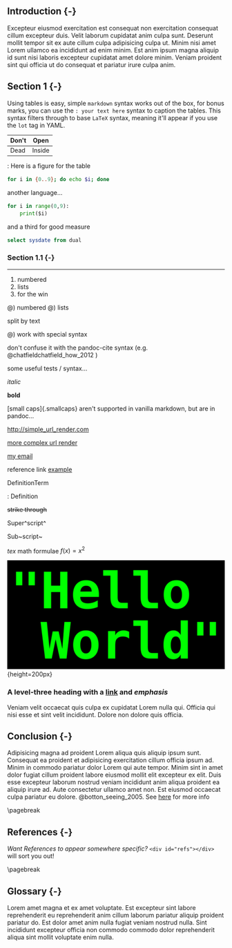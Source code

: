 ## Introduction {-}

Excepteur eiusmod exercitation est consequat non exercitation consequat cillum
excepteur duis. Velit laborum cupidatat anim culpa sunt. Deserunt mollit tempor
sit ex aute cillum culpa adipisicing culpa ut. Minim nisi amet Lorem ullamco ea
incididunt ad enim minim. Est anim ipsum magna aliquip id sunt nisi laboris
excepteur cupidatat amet dolore minim. Veniam proident sint qui officia ut do
consequat et pariatur irure culpa anim.

## Section 1 {-}

Using tables is easy, simple `markdown` syntax works out of the box, for bonus marks, you can use the `: your text here` syntax to caption the tables.  This syntax filters through to base `LaTeX` syntax, meaning it'll appear if you use the `lot` tag in YAML.

| Don't | Open   |
|-------|--------|
|  Dead | Inside |

: Here is a figure for the table

```BASH
for i in {0..9}; do echo $i; done
``` 

another language...

```python
for i in range(0,9):
    print($i)
```

 and a third for good measure

```sql 
select sysdate from dual
```

### Section 1.1   {-}

----

1. numbered 
1. lists 
1. for the win

@) numbered 
@) lists 

split by text

@) work with special syntax

don't confuse it with the pandoc-cite syntax (e.g.  @chatfieldchatfield_how_2012 )


some useful tests / syntax...

_italic_

__bold__

[small caps]{.smallcaps} aren't supported in vanilla markdown, but are in
pandoc...

<http://simple_url_render.com>

[more complex url render](http://example.com)

[my email](mailto:email@address.com)


reference link [example][]

[example]: https://james-lemin.com "my website"

DefinitionTerm

:   Definition

~~strike through~~

Super^script^

Sub~script~

$tex$ math formulae $f(x) = x^2$

![Hello World image](figures/hw.png){height=200px}

### A level-three heading with a [link](/url) and *emphasis*

Veniam velit occaecat quis culpa ex cupidatat Lorem nulla qui. Officia qui nisi esse et sint velit incididunt. Dolore non dolore quis officia.

## Conclusion {-}

Adipisicing magna ad proident Lorem aliqua quis aliquip ipsum sunt. Consequat ea
proident et adipisicing exercitation cillum officia ipsum ad. Minim in commodo
pariatur dolor Lorem qui aute tempor. Minim sint in amet dolor fugiat cillum
proident labore eiusmod mollit elit excepteur ex elit. Duis esse excepteur
laborum nostrud veniam incididunt anim aliqua proident ea aliquip irure ad. Aute
consectetur ullamco amet non. Est eiusmod occaecat culpa pariatur eu dolore.
@botton_seeing_2005. See [here](foo) for more info

\pagebreak

## References {-}

_Want References to appear somewhere specific?_ `<div id="refs"></div>` will
sort you out!


<div id="refs"></div>

\pagebreak

## Glossary {-}

Lorem amet magna et ex amet voluptate. Est excepteur sint labore reprehenderit
eu reprehenderit anim cillum laborum pariatur aliquip proident pariatur do. Est
dolor amet anim nulla fugiat veniam nostrud nulla. Sint incididunt excepteur
officia non commodo commodo dolor reprehenderit aliqua sint mollit voluptate
enim nulla.


